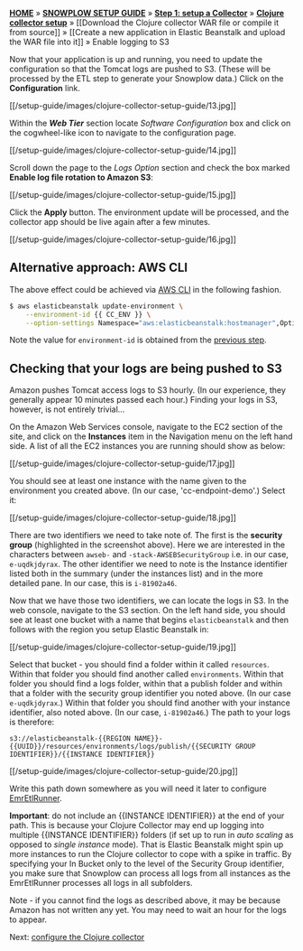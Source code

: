 [**HOME**](Home) » [**SNOWPLOW SETUP GUIDE**](Setting-up-Snowplow) » [**Step 1: setup a Collector**](Setting-up-a-Collector) » [**Clojure collector setup**](setting-up-the-clojure-collector) » [[Download the Clojure collector WAR file or compile it from source]] » [[Create a new application in Elastic Beanstalk and upload the WAR file into it]] » Enable logging to S3

Now that your application is up and running, you need to update the configuration so that the Tomcat logs are pushed to S3. (These will be processed by the ETL step to generate your Snowplow data.) Click on the **Configuration** link.

[[/setup-guide/images/clojure-collector-setup-guide/13.jpg]]

Within the ***Web Tier*** section locate *Software Configuration* box and click on the cogwheel-like icon to navigate to the configuration page.

[[/setup-guide/images/clojure-collector-setup-guide/14.jpg]]

Scroll down the page to the *Logs Option* section and check the box marked **Enable log file rotation to Amazon S3**:

[[/setup-guide/images/clojure-collector-setup-guide/15.jpg]]

Click the **Apply** button. The environment update will be processed, and the collector app should be live again after a few minutes.

[[/setup-guide/images/clojure-collector-setup-guide/16.jpg]]


## Alternative approach: AWS CLI

The above effect could be achieved via [AWS CLI](https://aws.amazon.com/cli/) in the following fashion.

```sh
$ aws elasticbeanstalk update-environment \
    --environment-id {{ CC_ENV }} \
    --option-settings Namespace="aws:elasticbeanstalk:hostmanager",OptionName="LogPublicationControl",Value="true"
```

Note the value for `environment-id` is obtained from the [previous step](Create-a-new-application-in-Elastic-Beanstalk-and-upload-the-WAR-file-into-it).

## Checking that your logs are being pushed to S3

Amazon pushes Tomcat access logs to S3 hourly. (In our experience, they generally appear 10 minutes passed each hour.) Finding your logs in S3, however, is not entirely trivial...

On the Amazon Web Services console, navigate to the EC2 section of the site, and click on the **Instances** item in the Navigation menu on the left hand side. A list of all the EC2 instances you are running should show as below:

[[/setup-guide/images/clojure-collector-setup-guide/17.jpg]]

You should see at least one instance with the name given to the environment you created above. (In our case, 'cc-endpoint-demo'.) Select it:

[[/setup-guide/images/clojure-collector-setup-guide/18.jpg]]

There are two identifiers we need to take note of. The first is the **security group** (highlighted in the screenshot above). Here we are interested in the characters between `awseb-` and `-stack-AWSEBSecurityGroup` i.e. in our case, `e-uqdkjdyrax`. The other identifier we need to note is the Instance identifier listed both in the summary (under the instances list) and in the more detailed pane. In our case, this is `i-81902a46`.

Now that we have those two identifiers, we can locate the logs in S3. In the web console, navigate to the S3 section. On the left hand side, you should see at least one bucket with a name that begins `elasticbeanstalk` and then follows with the region you setup Elastic Beanstalk in:

[[/setup-guide/images/clojure-collector-setup-guide/19.jpg]]

Select that bucket - you should find a folder within it called `resources`. Within that folder you should find another called `environments`. Within that folder you should find a logs folder, within that a publish folder and within that a folder with the security group identifier you noted above. (In our case `e-uqdkjdyrax`.) Within that folder you should find another with your instance identifier, also noted above. (In our case, `i-81902a46`.) The path to your logs is therefore:

	s3://elasticbeanstalk-{{REGION NAME}}-{{UUID}}/resources/environments/logs/publish/{{SECURITY GROUP IDENTIFIER}}/{{INSTANCE IDENTIFIER}}

[[/setup-guide/images/clojure-collector-setup-guide/20.jpg]]

Write this path down somewhere as you will need it later to configure [EmrEtlRunner](setting-up-EmrEtlRunner).

**Important**: do not include an {{INSTANCE IDENTIFIER}} at the end of your path. This is because your Clojure Collector may end up logging into multiple {{INSTANCE IDENTIFIER}} folders (if set up to run in *auto scaling* as opposed to *single instance* mode). That is Elastic Beanstalk might spin up more instances to run the Clojure collector to cope with a spike in traffic. By specifying your In Bucket only to the level of the Security Group identifier, you make sure that Snowplow can process all logs from all instances as the EmrEtlRunner processes all logs in all subfolders.

Note - if you cannot find the logs as described above, it may be because Amazon has not written any yet. You may need to wait an hour for the logs to appear.

Next: [configure the Clojure collector](Configuring-the-Clojure-collector)

